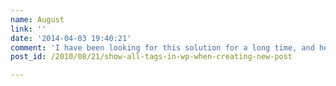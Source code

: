 ```yaml
---
name: August
link: ''
date: '2014-04-03 19:40:21'
comment: 'I have been looking for this solution for a long time, and here it is, almost! Do you know where it has "moved" now in 3.8?'
post_id: /2010/08/21/show-all-tags-in-wp-when-creating-new-post

---
```



